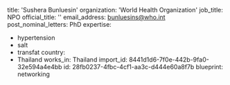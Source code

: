 title: 'Sushera Bunluesin'
organization: 'World Health Organization'
job_title: NPO
official_title: ''
email_address: bunluesins@who.int
post_nominal_letters: PhD
expertise:
  - hypertension
  - salt
  - transfat
country:
  - Thailand
works_in: Thailand
import_id: 8441d1d6-7f0e-442b-9fa0-32e594a4e4bb
id: 28fb0237-4fbc-4cf1-aa3c-d444e60a8f7b
blueprint: networking
